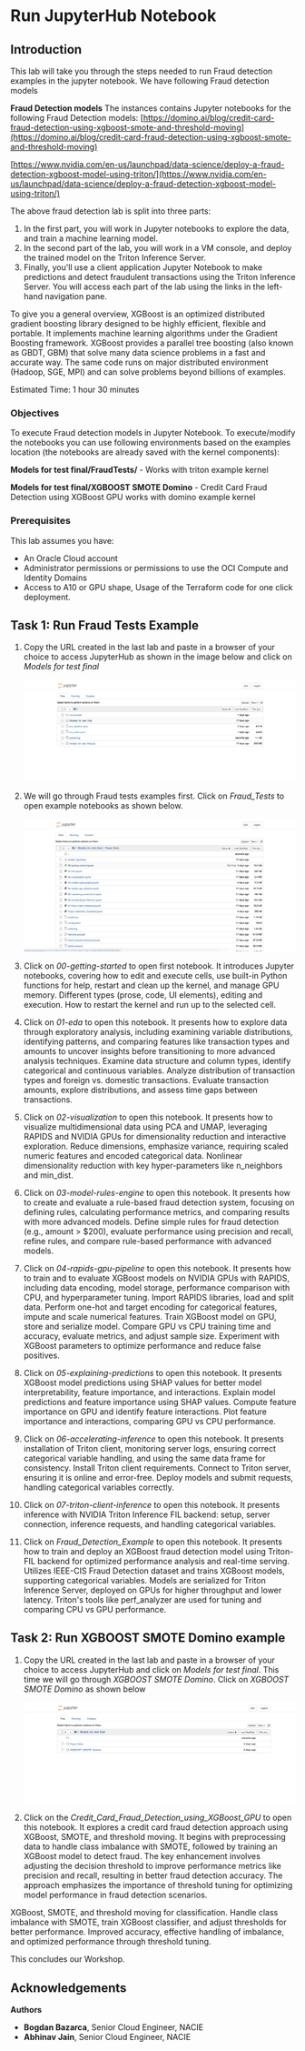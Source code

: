 # Run JupyterHub Notebook

## Introduction

This lab will take you through the steps needed to run Fraud detection examples in the jupyter notebook. We have following Fraud detection models

**Fraud Detection models**
The instances contains Jupyter notebooks for the following Fraud Detection models:
[https://domino.ai/blog/credit-card-fraud-detection-using-xgboost-smote-and-threshold-moving](https://domino.ai/blog/credit-card-fraud-detection-using-xgboost-smote-and-threshold-moving)

[https://www.nvidia.com/en-us/launchpad/data-science/deploy-a-fraud-detection-xgboost-model-using-triton/](https://www.nvidia.com/en-us/launchpad/data-science/deploy-a-fraud-detection-xgboost-model-using-triton/)

The above fraud detection lab is split into three parts:

1. In the first part, you will work in Jupyter notebooks to explore the data, and train a machine learning model.
2. In the second part of the lab, you will work in a VM console, and deploy the trained model on the Triton Inference Server.
3. Finally, you'll use a client application Jupyter Notebook to make predictions and detect fraudulent transactions using the Triton Inference Server. You will access each part of the lab using the links in the left-hand navigation pane.

To give you a general overview, XGBoost is an optimized distributed gradient boosting library designed to be highly efficient, flexible and portable. It implements machine learning algorithms under the Gradient Boosting framework. XGBoost provides a parallel tree boosting (also known as GBDT, GBM) that solve many data science problems in a fast and accurate way. The same code runs on major distributed environment (Hadoop, SGE, MPI) and can solve problems beyond billions of examples.

Estimated Time: 1 hour 30 minutes

### Objectives

To execute Fraud detection models in Jupyter Notebook.
To execute/modify the notebooks you can use following environments based on the examples location (the notebooks are already saved with the kernel components):

**Models for test final/FraudTests/** - Works with triton example kernel

**Models for test final/XGBOOST SMOTE Domino** - Credit Card Fraud Detection using XGBoost GPU works with domino example kernel

### Prerequisites

This lab assumes you have:

* An Oracle Cloud account
* Administrator permissions or permissions to use the OCI Compute and Identity Domains
* Access to A10 or GPU shape, Usage of the Terraform code for one click deployment.

## Task 1: Run Fraud Tests Example

1. Copy the URL created in the last lab and paste in a browser of your choice to access JupyterHub as shown in the image below and click on *Models for test final*

    ![Access JupyterHub](images/access_jupyter.png)

2. We will go through Fraud tests examples first. Click on *Fraud_Tests* to open example notebooks as shown below.

    ![Fraud Tests](images/fraud_tests.png)

3. Click on *00-getting-started* to open first notebook. It introduces Jupyter notebooks, covering how to edit and execute cells, use built-in Python functions for help, restart and clean up the kernel, and manage GPU memory.
Different types (prose, code, UI elements), editing and execution. How to restart the kernel and run up to the selected cell.

4. Click on *01-eda* to open this notebook. It presents how to explore data through exploratory analysis, including examining variable distributions, identifying patterns, and comparing features like transaction types and amounts to uncover insights before transitioning to more advanced analysis techniques.
Examine data structure and column types, identify categorical and continuous variables. Analyze distribution of transaction types and foreign vs. domestic transactions. Evaluate transaction amounts, explore distributions, and assess time gaps between transactions.

5. Click on *02-visualization* to open this notebook. It presents how to visualize multidimensional data using PCA and UMAP, leveraging RAPIDS and NVIDIA GPUs for dimensionality reduction and interactive exploration.
Reduce dimensions, emphasize variance, requiring scaled numeric features and encoded categorical data. Nonlinear dimensionality reduction with key hyper-parameters like n_neighbors and min_dist.

6. Click on *03-model-rules-engine* to open this notebook. It presents how to create and evaluate a rule-based fraud detection system, focusing on defining rules, calculating performance metrics, and comparing results with more advanced models.
Define simple rules for fraud detection (e.g., amount > $200), evaluate performance using precision and recall, refine rules, and compare rule-based performance with advanced models.

7. Click on *04-rapids-gpu-pipeline* to open this notebook. It presents how to train and to  evaluate XGBoost models on NVIDIA GPUs with RAPIDS, including data encoding, model storage, performance comparison with CPU, and hyperparameter tuning.
Import RAPIDS libraries, load and split data. Perform one-hot and target encoding for categorical features, impute and scale numerical features. Train XGBoost model on GPU, store and serialize model. Compare GPU vs CPU training time and accuracy, evaluate metrics, and adjust sample size. Experiment with XGBoost parameters to optimize performance and reduce false positives.

8. Click on *05-explaining-predictions* to open this notebook. It presents XGBoost model predictions using SHAP values for better model interpretability, feature importance, and interactions.
Explain model predictions and feature importance using SHAP values. Compute feature importance on GPU and identify feature interactions. Plot feature importance and interactions, comparing GPU vs CPU performance.

9. Click on *06-accelerating-inference* to open this notebook. It presents installation of Triton client, monitoring server logs, ensuring correct categorical variable handling, and using the same data frame for consistency.
Install Triton client requirements. Connect to Triton server, ensuring it is online and error-free. Deploy models and submit requests, handling categorical variables correctly.

10. Click on *07-triton-client-inference* to open this notebook. It presents inference with NVIDIA Triton Inference FIL backend: setup, server connection, inference requests, and handling categorical variables.

11. Click on *Fraud_Detection_Example* to open this notebook. It presents how to train and deploy an XGBoost fraud detection model using Triton-FIL backend for optimized performance analysis and real-time serving.
Utilizes IEEE-CIS Fraud Detection dataset and trains XGBoost models, supporting categorical variables. Models are serialized for Triton Inference Server, deployed on GPUs for higher throughput and lower latency. Triton's tools like perf_analyzer are used for tuning and comparing CPU vs GPU performance.


## Task 2: Run XGBOOST SMOTE Domino example

1. Copy the URL created in the last lab and paste in a browser of your choice to access JupyterHub and click on *Models for test final*. This time we will go through *XGBOOST SMOTE Domino*. Click on *XGBOOST SMOTE Domino* as shown below

    ![XG Boost](images/xgboost.png)

2. Click on the *Credit_Card_Fraud_Detection_using_XGBoost_GPU* to open this notebook. It explores a credit card fraud detection approach using XGBoost, SMOTE, and threshold moving. It begins with preprocessing data to handle class imbalance with SMOTE, followed by training an XGBoost model to detect fraud. The key enhancement involves adjusting the decision threshold to improve performance metrics like precision and recall, resulting in better fraud detection accuracy. The approach emphasizes the importance of threshold tuning for optimizing model performance in fraud detection scenarios.

XGBoost, SMOTE, and threshold moving for classification. Handle class imbalance with SMOTE, train XGBoost classifier, and adjust thresholds for better performance. Improved accuracy, effective handling of imbalance, and optimized performance through threshold tuning.

This concludes our Workshop.

## Acknowledgements

**Authors**

* **Bogdan Bazarca**, Senior Cloud Engineer, NACIE
* **Abhinav Jain**, Senior Cloud Engineer, NACIE